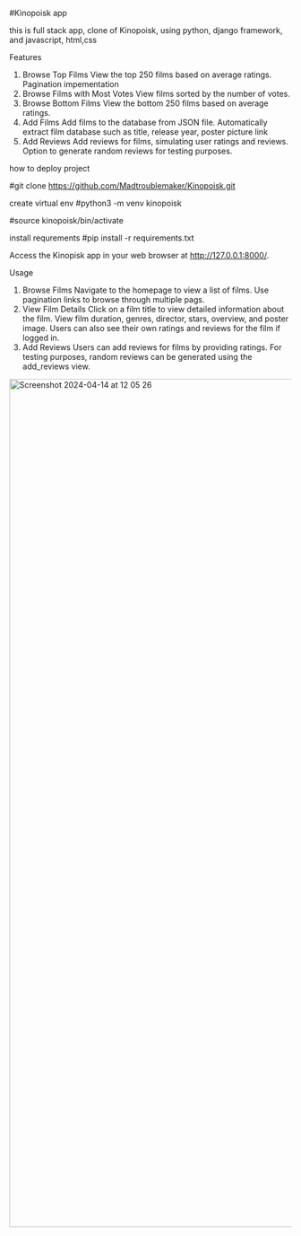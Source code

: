 #Kinopoisk app

this is full stack app, clone of Kinopoisk, using python, django framework, and javascript, html,css


Features
1. Browse Top Films
View the top 250 films based on average ratings.
Pagination impementation
2. Browse Films with Most Votes
View films sorted by the number of votes.
3. Browse Bottom Films
View the bottom 250 films based on average ratings.
4. Add Films
Add films to the database from  JSON file.
Automatically extract film database such as title, release year, poster picture link
5. Add Reviews
Add reviews for films, simulating user ratings and reviews.
Option to generate random reviews for testing purposes.


how to deploy project


#git clone https://github.com/Madtroublemaker/Kinopoisk.git

create virtual env
#python3 -m venv kinopoisk


#source kinopoisk/bin/activate


install requrements
#pip install -r requirements.txt


Access the Kinopisk app in your web browser at http://127.0.0.1:8000/.



Usage
1. Browse Films
Navigate to the homepage to view a list of films.
Use pagination links to browse through multiple pags.
2. View Film Details
Click on a film title to view detailed information about the film.
View film duration, genres, director, stars, overview, and poster image.
Users can also see their own ratings and reviews for the film if logged in.
3. Add Reviews
Users can add reviews for films by providing ratings.
For testing purposes, random reviews can be generated using the add_reviews view.


<img width="1512" alt="Screenshot 2024-04-14 at 12 05 26" src="https://github.com/Madtroublemaker/Nfactorial/assets/123051818/719476a9-0aa5-4438-9a03-968e1ead02b9">
